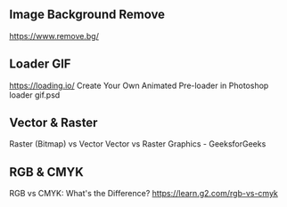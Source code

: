 ## Image Background Remove
https://www.remove.bg/ 


## Loader GIF
https://loading.io/ 
Create Your Own Animated Pre-loader in Photoshop 
loader gif.psd


## Vector & Raster
Raster (Bitmap) vs Vector 
Vector vs Raster Graphics - GeeksforGeeks 

## RGB & CMYK
RGB vs CMYK: What's the Difference?
https://learn.g2.com/rgb-vs-cmyk 
